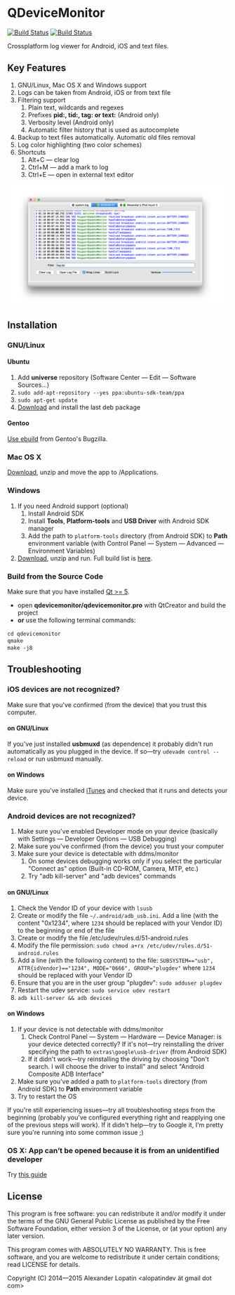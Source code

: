 QDeviceMonitor
==============

[![Build Status](https://api.travis-ci.org/alopatindev/qdevicemonitor.svg?branch=master)](https://travis-ci.org/alopatindev/qdevicemonitor)
[![Build Status](https://ci.appveyor.com/api/projects/status/0uex640qxdalur5n?svg=true)](https://ci.appveyor.com/project/alopatindev/qdevicemonitor)

Crossplatform log viewer for Android, iOS and text files.

Key Features
------------
1. GNU/Linux, Mac OS X and Windows support
2. Logs can be taken from Android, iOS or from text file
3. Filtering support
    1. Plain text, wildcards and regexes
    2. Prefixes **pid:, tid:, tag: or text:** (Android only)
    3. Verbosity level (Android only)
    4. Automatic filter history that is used as autocomplete
4. Backup to text files automatically. Automatic old files removal
5. Log color highlighting (two color schemes)
6. Shortcuts
    1. Alt+C — clear log
    2. Ctrl+M — add a mark to log
    3. Ctrl+E — open in external text editor

![Main Window](screenshots/mainwindow-osx.png)

Installation
------------

### GNU/Linux
#### Ubuntu
1. Add **universe** repository (Software Center — Edit — Software Sources...)
2. `sudo add-apt-repository --yes ppa:ubuntu-sdk-team/ppa`
3. `sudo apt-get update`
4. [Download](https://sourceforge.net/projects/qdevicemonitor/files/ci/ubuntu/) and install the last deb package

#### Gentoo
[Use ebuild](https://bugs.gentoo.org/show_bug.cgi?id=532898) from Gentoo's Bugzilla.

### Mac OS X
[Download](https://sourceforge.net/projects/qdevicemonitor/files/ci/osx/), unzip and move the app to /Applications.

### Windows
1. If you need Android support (optional)
    1. Install Android SDK
    2. Install **Tools**, **Platform-tools** and **USB Driver** with Android SDK manager
    3. Add the path to `platform-tools` directory (from Android SDK) to **Path** environment variable (with Control Panel — System — Advanced — Environment Variables)
2. [Download](https://ci.appveyor.com/project/alopatindev/qdevicemonitor/build/artifacts), unzip and run.
Full build list is [here](https://ci.appveyor.com/project/alopatindev/qdevicemonitor/history).

### Build from the Source Code
Make sure that you have installed [Qt >= 5](http://www.qt.io/download-open-source).
* open **qdevicemonitor/qdevicemonitor.pro** with QtCreator and build the project
* **or** use the following terminal commands:
```
cd qdevicemonitor
qmake
make -j8
```

Troubleshooting
---------------

### iOS devices are not recognized?
Make sure that you've confirmed (from the device) that you trust this computer.

#### on GNU/Linux
If you've just installed **usbmuxd** (as dependence) it probably didn't run
automatically as you plugged in the device.
If so—try `udevadm control --reload` or run usbmuxd manually.

#### on Windows
Make sure you've installed [iTunes](https://www.apple.com/itunes/download/)
and checked that it runs and detects your device.

### Android devices are not recognized?
1. Make sure you've enabled Developer mode on your device (basically with Settings — Developer Options — USB Debugging)
2. Make sure you've confirmed (from the device) you trust your computer
3. Make sure your device is detectable with ddms/monitor
    1. On some devices debugging works only if you select the particular "Connect as" option (Built-in CD-ROM, Camera, MTP, etc.)
    2. Try "adb kill-server" and "adb devices" commands

#### on GNU/Linux
1. Check the Vendor ID of your device with `lsusb`
2. Create or modify the file `~/.android/adb_usb.ini`. Add a line (with the content "0x1234", where `1234` should be replaced with your Vendor ID) to the beginning or end of the file
3. Create or modify the file /etc/udev/rules.d/51-android.rules
4. Modify the file permission: `sudo chmod a+rx /etc/udev/rules.d/51-android.rules`
5. Add a line (with the following content) to the file: `SUBSYSTEM=="usb", ATTR{idVendor}=="1234", MODE="0666", GROUP="plugdev"` where `1234` should be replaced with your Vendor ID
6. Ensure that you are in the user group "plugdev": `sudo adduser plugdev`
7. Restart the udev service: `sudo service udev restart`
8. `adb kill-server && adb devices`

#### on Windows
1. If your device is not detectable with ddms/monitor
    1. Check Control Panel — System — Hardware — Device Manager: is your device detected correctly? If it's not—try reinstalling the driver specifying the path to `extras\google\usb-driver` (from Android SDK)
    2. If it didn't work—try reinstalling the driving by choosing "Don't search. I will choose the driver to install" and select "Android Composite ADB Interface"
2. Make sure you've added a path to `platform-tools` directory (from Android SDK) to **Path** environment variable
3. Try to restart the OS

If you're still experiencing issues—try all troubleshooting steps from the beginning (probably you've configured everything right and reapplying one of the previous steps will work). If it didn't help—try to Google it, I'm pretty sure you're running into some common issue ;)

### OS X: App can’t be opened because it is from an unidentified developer
Try [this guide](http://osxdaily.com/2012/07/27/app-cant-be-opened-because-it-is-from-an-unidentified-developer/)

License
-------

This program is free software: you can redistribute it and/or modify
it under the terms of the GNU General Public License as published by
the Free Software Foundation, either version 3 of the License, or (at
your option) any later version.

This program comes with ABSOLUTELY NO WARRANTY.
This is free software, and you are welcome to redistribute it
under certain conditions; read LICENSE for details.

Copyright (C) 2014—2015  Alexander Lopatin <alopatindev ät gmail dot com>
